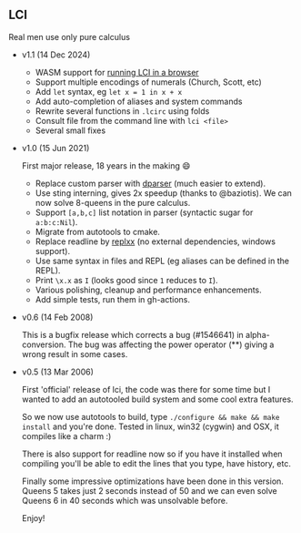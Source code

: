 ## LCI

Real men use only pure calculus

- v1.1 (14 Dec 2024)

  - WASM support for [running LCI in a browser](https://www.chatzi.org/lci/demo/lci.html)
  - Support multiple encodings of numerals (Church, Scott, etc)
  - Add `let` syntax, eg `let x = 1 in x + x`
  - Add auto-completion of aliases and system commands
  - Rewrite several functions in `.lcirc` using folds
  - Consult file from the command line with `lci <file>`
  - Several small fixes

- v1.0 (15 Jun 2021)

  First major release, 18 years in the making :smile: 

  - Replace custom parser with [dparser](https://github.com/jplevyak/dparser) (much easier to extend).
  - Use sting interning, gives 2x speedup (thanks to @baziotis).
    We can now solve 8-queens in the pure calculus.
  - Support `[a,b,c]` list notation in parser (syntactic sugar for `a:b:c:Nil`).
  - Migrate from autotools to cmake.
  - Replace readline by [replxx](https://github.com/AmokHuginnsson/replxx) (no external dependencies, windows support).
  - Use same syntax in files and REPL (eg aliases can be defined in the REPL).
  - Print `\x.x` as `I` (looks good since `1` reduces to `I`).
  - Various polishing, cleanup and performance enhancements.
  - Add simple tests, run them in gh-actions.

- v0.6 (14 Feb 2008)

  This is a bugfix release which corrects a bug (#1546641) in alpha-conversion. The bug
  was affecting the power operator (**) giving a wrong result in some cases.

- v0.5 (13 Mar 2006)

  First 'official' release of lci, the code was there for some time but
  I wanted to add an autotooled build system and some cool extra features.

  So we now use autotools to build, type `./configure && make && make install`
  and you're done. Tested in linux, win32 (cygwin) and OSX, it compiles like a charm :)

  There is also support for readline now so if you have it installed when
  compiling you'll be able to edit the lines that you type, have history, etc.

  Finally some impressive optimizations have been done in this version.
  Queens 5 takes just 2 seconds instead of 50 and we can even solve Queens 6
  in 40 seconds which was unsolvable before.

  Enjoy!

